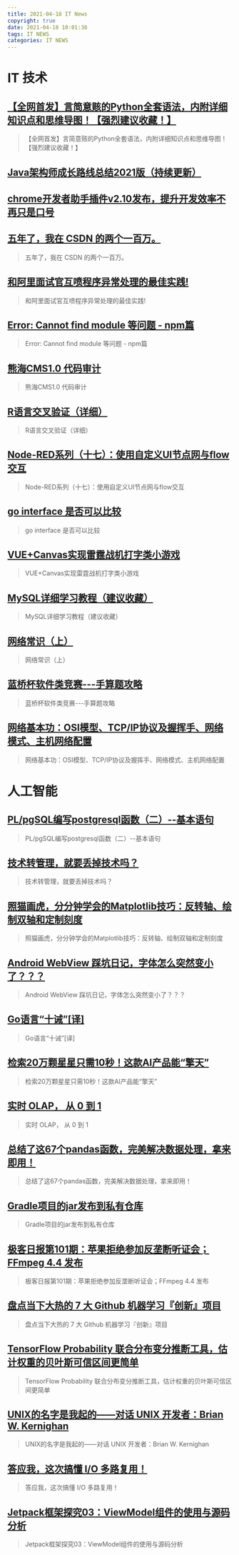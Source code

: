 ```yaml
---
title: 2021-04-18 IT News
copyright: true
date: 2021-04-18 10:01:38
tags: IT NEWS
categories: IT NEWS
---
```

# IT 技术 
 ## [【全网首发】言简意赅的Python全套语法，内附详细知识点和思维导图！【强烈建议收藏！】](https://blog.csdn.net/weixin_47723732/article/details/115681843)
 > 【全网首发】言简意赅的Python全套语法，内附详细知识点和思维导图！【强烈建议收藏！】
 ## [Java架构师成长路线总结2021版（持续更新）](https://blog.csdn.net/weixin_48013460/article/details/111885274)
 > 
 ## [chrome开发者助手插件v2.10发布，提升开发效率不再只是口号](https://blog.csdn.net/weixin_44463441/article/details/115077074)
 > 
 ## [五年了，我在 CSDN 的两个一百万。](https://blog.csdn.net/c406495762/article/details/115743776)
 > 五年了，我在 CSDN 的两个一百万。
 ## [和阿里面试官互喷程序异常处理的最佳实践!](https://blog.csdn.net/qq_33589510/article/details/115803274)
 > 和阿里面试官互喷程序异常处理的最佳实践!
 ## [Error: Cannot find module 等问题 - npm篇](https://blog.csdn.net/qq_40968685/article/details/115693385)
 > Error: Cannot find module 等问题 - npm篇
 ## [熊海CMS1.0 代码审计](https://blog.csdn.net/rfrder/article/details/115793445)
 > 熊海CMS1.0 代码审计
 ## [R语言交叉验证（详细）](https://blog.csdn.net/yawei_liu1688/article/details/79142088)
 > R语言交叉验证（详细）
 ## [Node-RED系列（十七）：使用自定义UI节点网与flow交互](https://blog.csdn.net/github_35631540/article/details/115775190)
 > Node-RED系列（十七）：使用自定义UI节点网与flow交互
 ## [go interface 是否可以比较](https://blog.csdn.net/weixin_43753680/article/details/115614722)
 > go interface 是否可以比较
 ## [VUE+Canvas实现雷霆战机打字类小游戏](https://blog.csdn.net/denglouhen/article/details/115629918)
 > VUE+Canvas实现雷霆战机打字类小游戏
 ## [MySQL详细学习教程（建议收藏）](https://blog.csdn.net/qq_45173404/article/details/115712758)
 > MySQL详细学习教程（建议收藏）
 ## [网络常识（上）](https://blog.csdn.net/m0_37741420/article/details/115693357)
 > 网络常识（上）
 ## [蓝桥杯软件类竞赛---手算题攻略](https://blog.csdn.net/weixin_43914593/article/details/115795620)
 > 蓝桥杯软件类竞赛---手算题攻略
 ## [网络基本功：OSI模型、TCP/IP协议及握挥手、网络模式、主机网络配置](https://blog.csdn.net/bnnpyhk/article/details/115768995)
 > 网络基本功：OSI模型、TCP/IP协议及握挥手、网络模式、主机网络配置
# 人工智能 
 ## [PL/pgSQL编写postgresql函数（二）--基本语句](https://blog.csdn.net/qq_39727113/article/details/111201450)
 > PL/pgSQL编写postgresql函数（二）--基本语句
 ## [技术转管理，就要丢掉技术吗？](https://blog.csdn.net/yellowzf3/article/details/113488299)
 > 技术转管理，就要丢掉技术吗？
 ## [照猫画虎，分分钟学会的Matplotlib技巧：反转轴、绘制双轴和定制刻度](https://blog.csdn.net/xufive/article/details/115540318)
 > 照猫画虎，分分钟学会的Matplotlib技巧：反转轴、绘制双轴和定制刻度
 ## [Android WebView 踩坑日记，字体怎么突然变小了？？？](https://blog.csdn.net/gdutxiaoxu/article/details/115552615)
 > Android WebView 踩坑日记，字体怎么突然变小了？？？
 ## [Go语言“十诫”\[译\]](https://blog.csdn.net/bigwhite20xx/article/details/115562167)
 > Go语言“十诫”\[译\]
 ## [检索20万颗星星只需10秒！这款AI产品能“擎天”](https://blog.csdn.net/qq_28168421/article/details/101088205)
 > 检索20万颗星星只需10秒！这款AI产品能“擎天”
 ## [实时 OLAP， 从 0 到 1](https://blog.csdn.net/weixin_44904816/article/details/115562335)
 > 实时 OLAP， 从 0 到 1
 ## [总结了这67个pandas函数，完美解决数据处理，拿来即用！](https://blog.csdn.net/weixin_41261833/article/details/115598697)
 > 总结了这67个pandas函数，完美解决数据处理，拿来即用！
 ## [Gradle项目的jar发布到私有仓库](https://blog.csdn.net/boling_cavalry/article/details/115609899)
 > Gradle项目的jar发布到私有仓库
 ## [极客日报第101期：苹果拒绝参加反垄断听证会；FFmpeg 4.4 发布](https://blog.csdn.net/weixin_39786569/article/details/115612593)
 > 极客日报第101期：苹果拒绝参加反垄断听证会；FFmpeg 4.4 发布
 ## [盘点当下大热的 7 大 Github 机器学习『创新』项目](https://blog.csdn.net/qq_28168421/article/details/101088174)
 > 盘点当下大热的 7 大 Github 机器学习『创新』项目
 ## [TensorFlow Probability 联合分布变分推断工具，估计权重的贝叶斯可信区间更简单](https://blog.csdn.net/tensorflowforum/article/details/115613368)
 > TensorFlow Probability 联合分布变分推断工具，估计权重的贝叶斯可信区间更简单
 ## [UNIX的名字是我起的——对话 UNIX 开发者：Brian W. Kernighan](https://blog.csdn.net/programmer_editor/article/details/115616666)
 > UNIX的名字是我起的——对话 UNIX 开发者：Brian W. Kernighan
 ## [答应我，这次搞懂 I/O 多路复用！](https://blog.csdn.net/qq_34827674/article/details/115619261)
 > 答应我，这次搞懂 I/O 多路复用！
 ## [Jetpack框架探究03：ViewModel组件的使用与源码分析](https://blog.csdn.net/AndrExpert/article/details/115637722)
 > Jetpack框架探究03：ViewModel组件的使用与源码分析

    